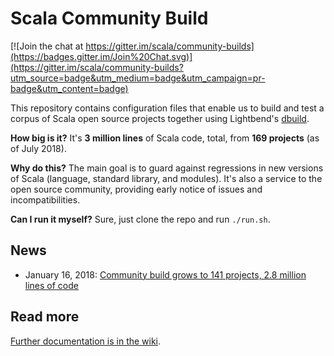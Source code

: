 # Scala Community Build

[![Join the chat at https://gitter.im/scala/community-builds](https://badges.gitter.im/Join%20Chat.svg)](https://gitter.im/scala/community-builds?utm_source=badge&utm_medium=badge&utm_campaign=pr-badge&utm_content=badge)

This repository contains configuration files that enable us to build and test
a corpus of Scala open source projects together using Lightbend's
[dbuild](https://github.com/lightbend/dbuild).

**How big is it?**  It's **3 million lines** of Scala code, total, from **169 projects** (as of July 2018).

**Why do this?** The main goal is to guard against regressions in new
versions of Scala (language, standard library, and modules). It's also
a service to the open source community, providing early notice of
issues and incompatibilities.

**Can I run it myself?** Sure, just clone the repo and run `./run.sh`.

## News

* January 16, 2018: [Community build grows to 141 projects, 2.8 million lines of code](http://scala-lang.org/2018/01/16/community-build-growth.html)

## Read more

[Further documentation is in the wiki](https://github.com/scala/community-builds/wiki).
